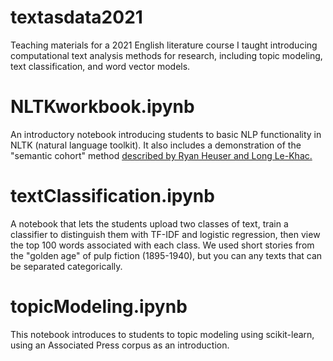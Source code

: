 # textasdata2021
Teaching materials for a 2021 English literature course I taught introducing computational text analysis methods for research, including
topic modeling, text classification, and word vector models. 

# NLTKworkbook.ipynb
An introductory notebook introducing students to basic NLP functionality in NLTK (natural language toolkit). It also includes a demonstration of the "semantic cohort" method [described by Ryan Heuser and Long Le-Khac.](https://litlab.stanford.edu/LiteraryLabPamphlet4.pdf)

# textClassification.ipynb
A notebook that lets the students upload two classes of text, train a classifier to distinguish them with TF-IDF and logistic regression,
then view the top 100 words associated with each class. We used short stories from the "golden age" of pulp fiction (1895-1940), but you can any texts
that can be separated categorically.

# topicModeling.ipynb
This notebook introduces to students to topic modeling using scikit-learn, using an Associated Press corpus as an introduction.
